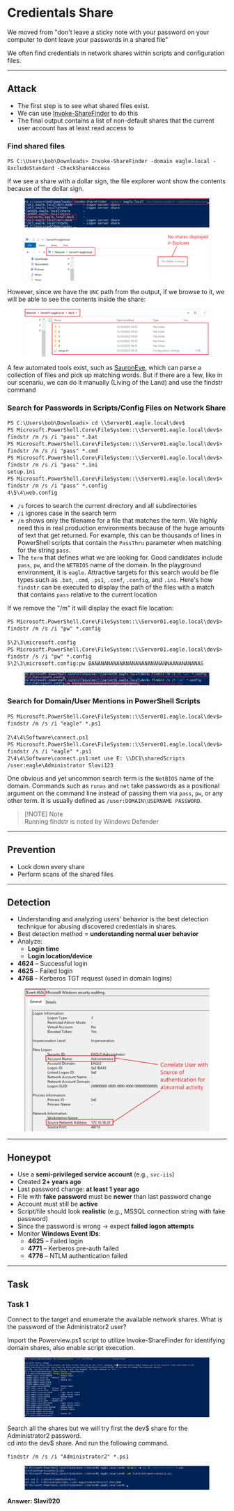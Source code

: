 # Credientals Share

We moved from "don't leave a sticky note with your password on your computer to dont leave your passwords in a shared file"

We often find credentials in network shares within scripts and configuration files.

***

## Attack

* The first step is to see what shared files exist.
* We can use [Invoke-ShareFinder](https://github.com/darkoperator/Veil-PowerView/blob/master/PowerView/functions/Invoke-ShareFinder.ps1) to do this
* The final output contains a list of non-default shares that the current user account has at least read access to

### Find shared files

```powershell-session
PS C:\Users\bob\Downloads> Invoke-ShareFinder -domain eagle.local -ExcludeStandard -CheckShareAccess
```

If we see a share with a dollar sign, the file explorer wont show the contents because of the dollar sign.

<figure><img src="../../../.gitbook/assets/file share.png" alt=""><figcaption></figcaption></figure>

<figure><img src="../../../.gitbook/assets/file share 2.png" alt=""><figcaption></figcaption></figure>

However, since we have the `UNC` path from the output, if we browse to it, we will be able to see the contents inside the share:

<figure><img src="../../../.gitbook/assets/fileshare 3.png" alt=""><figcaption></figcaption></figure>

A few automated tools exist, such as [SauronEye](https://github.com/vivami/SauronEye), which can parse a collection of files and pick up matching words. But if there are a few, like in our scenariu, we can do it manually (Living of the Land) and use the findstr command

### Search for Passwords in Scripts/Config Files on Network Share

```powershell-session
PS C:\Users\bob\Downloads> cd \\Server01.eagle.local\dev$
PS Microsoft.PowerShell.Core\FileSystem::\\Server01.eagle.local\dev$> findstr /m /s /i "pass" *.bat
PS Microsoft.PowerShell.Core\FileSystem::\\Server01.eagle.local\dev$> findstr /m /s /i "pass" *.cmd
PS Microsoft.PowerShell.Core\FileSystem::\\Server01.eagle.local\dev$> findstr /m /s /i "pass" *.ini
setup.ini
PS Microsoft.PowerShell.Core\FileSystem::\\Server01.eagle.local\dev$> findstr /m /s /i "pass" *.config
4\5\4\web.config
```

* `/s` forces to search the current directory and all subdirectories
* `/i` ignores case in the search term
* `/m` shows only the filename for a file that matches the term. We highly need this in real production environments because of the huge amounts of text that get returned. For example, this can be thousands of lines in PowerShell scripts that contain the `PassThru` parameter when matching for the string `pass`.
* The `term` that defines what we are looking for. Good candidates include `pass`, `pw`, and the `NETBIOS` name of the domain. In the playground environment, it is `eagle`. Attractive targets for this search would be file types such as `.bat`, `.cmd`, `.ps1`, `.conf`, `.config`, and `.ini`. Here's how `findstr` can be executed to display the path of the files with a match that contains `pass` relative to the current location

If we remove the "/m" it will display the exact file location:

```powershell-session
PS Microsoft.PowerShell.Core\FileSystem::\\Server01.eagle.local\dev$> findstr /m /s /i "pw" *.config

5\2\3\microsoft.config
PS Microsoft.PowerShell.Core\FileSystem::\\Server01.eagle.local\dev$> findstr /s /i "pw" *.config
5\2\3\microsoft.config:pw BANANANANANANANANANANANANNAANANANANAS
```

<figure><img src="../../../.gitbook/assets/fileshare 4.png" alt=""><figcaption></figcaption></figure>

### Search for Domain/User Mentions in PowerShell Scripts

```powershell-session
PS Microsoft.PowerShell.Core\FileSystem::\\Server01.eagle.local\dev$> findstr /m /s /i "eagle" *.ps1

2\4\4\Software\connect.ps1
PS Microsoft.PowerShell.Core\FileSystem::\\Server01.eagle.local\dev$> findstr /s /i "eagle" *.ps1
2\4\4\Software\connect.ps1:net use E: \\DC1\sharedScripts /user:eagle\Administrator Slavi123
```

One obvious and yet uncommon search term is the `NetBIOS` name of the domain. Commands such as `runas` and `net` take passwords as a positional argument on the command line instead of passing them via `pass`, `pw`, or any other term. It is usually defined as `/user:DOMAIN\USERNAME PASSWORD`.

> \[!NOTE] Note\
> Running findstr is noted by Windows Defender

***

## Prevention

* Lock down every share
* Perform scans of the shared files

***

## Detection

* Understanding and analyzing users' behavior is the best detection technique for abusing discovered credentials in shares.
* Best detection method = **understanding normal user behavior**
* Analyze:
  * **Login time**
  * **Login location/device**
* **4624** – Successful login
* **4625** – Failed login
* **4768** – Kerberos TGT request (used in domain logins)

<figure><img src="../../../.gitbook/assets/fislehsare 5.png" alt=""><figcaption></figcaption></figure>

***

## Honeypot

* Use a **semi-privileged service account** (e.g., `svc-iis`)
* Created **2+ years ago**
* Last password change: **at least 1 year ago**
* File with **fake password** must be **newer** than last password change
* Account must still be **active**
* Script/file should look **realistic** (e.g., MSSQL connection string with fake password)
* Since the password is wrong → expect **failed logon attempts**
* Monitor **Windows Event IDs**:
  * **4625** – Failed login
  * **4771** – Kerberos pre-auth failed
  * **4776** – NTLM authentication failed

***

## Task

### Task 1

&#x20;Connect to the target and enumerate the available network shares. What is the password of the Administrator2 user?

Import the Powerview.ps1 script to utilize Invoke-ShareFinder for identifying domain shares, also enable script execution.

<figure><img src="../../../.gitbook/assets/fileshare 6.png" alt=""><figcaption></figcaption></figure>

Search all the shares but we will try first the dev$ share for the Administrator2 password.\
cd into the dev$ share. And run the following command.

```
findstr /m /s /i "Administrator2" *.ps1
```

<figure><img src="../../../.gitbook/assets/file share 7.png" alt=""><figcaption></figcaption></figure>

**Answer: Slavi920**
